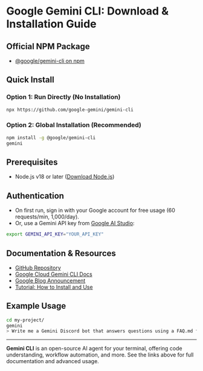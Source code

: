 # Google Gemini CLI: Download & Installation Guide

## Official NPM Package
- [@google/gemini-cli on npm](https://www.npmjs.com/package/@google/gemini-cli)

## Quick Install

### Option 1: Run Directly (No Installation)
```sh
npx https://github.com/google-gemini/gemini-cli
```

### Option 2: Global Installation (Recommended)
```sh
npm install -g @google/gemini-cli
gemini
```

## Prerequisites
- Node.js v18 or later ([Download Node.js](https://nodejs.org/en/download))

## Authentication
- On first run, sign in with your Google account for free usage (60 requests/min, 1,000/day).
- Or, use a Gemini API key from [Google AI Studio](https://aistudio.google.com/apikey):

```sh
export GEMINI_API_KEY="YOUR_API_KEY"
```

## Documentation & Resources
- [GitHub Repository](https://github.com/google-gemini/gemini-cli)
- [Google Cloud Gemini CLI Docs](https://cloud.google.com/gemini/docs/codeassist/gemini-cli)
- [Google Blog Announcement](https://blog.google/technology/developers/introducing-gemini-cli-open-source-ai-agent/)
- [Tutorial: How to Install and Use](https://dev.to/auden/google-gemini-cli-tutorial-how-to-install-and-use-it-with-images-4phb)

## Example Usage
```sh
cd my-project/
gemini
> Write me a Gemini Discord bot that answers questions using a FAQ.md file I will provide
```

---

**Gemini CLI** is an open-source AI agent for your terminal, offering code understanding, workflow automation, and more. See the links above for full documentation and advanced usage. 